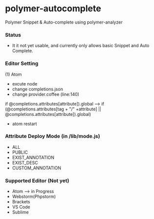 # polymer-autocomplete
Polymer Snippet & Auto-complete using polymer-analyzer

### Status
- It it not yet usable, and currently only allows basic Snippet and Auto Complete.

### Editor Setting
(1) Atom 
 - excute node
 - change completions.json
 - change provider.coffee (line:140) 
 
if @completions.attributes[attribute]).global 
--> if (@completions.attributes[tag + "/" +attribute] || @completions.attributes[attribute]).global) 
 - atom restart
 
### Attribute Deploy Mode (in /lib/mode.js)
- ALL
- PUBLIC
- EXIST_ANNOTATION
- EXIST_DESC
- CUSTOM_ANNOTATION

### Supported Editor (Not yet)
- Atom --> in Progress
- Webstorm(Phpstorm)
- Brackets
- VS Code
- Sublime

